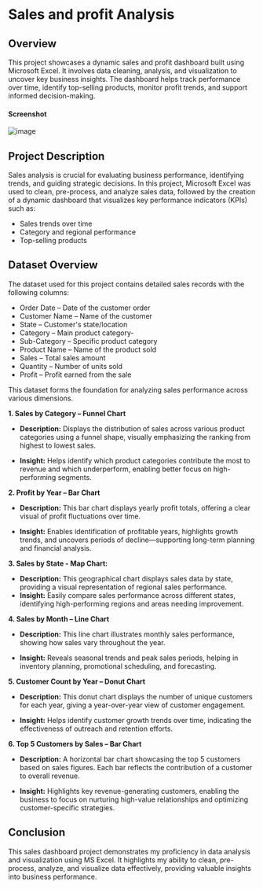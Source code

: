 # Sales and profit Analysis

## Overview
This project showcases a dynamic sales and profit dashboard built using Microsoft Excel. It involves data cleaning, analysis, and visualization to uncover key business insights. The dashboard helps track performance over time, identify top-selling products, monitor profit trends, and support informed decision-making.
 #### Screenshot
 ![image](https://github.com/user-attachments/assets/33e2e45d-2a6a-4fa3-a7b2-94421e07a5c4)
 ## Project Description 
 Sales analysis is crucial for evaluating business performance, identifying trends, and guiding strategic decisions.
In this project, Microsoft Excel was used to clean, pre-process, and analyze sales data, followed by the creation of a dynamic dashboard that visualizes key performance indicators (KPIs) such as:

- Sales trends over time
- Category and regional performance
- Top-selling products

 ## Dataset Overview
The dataset used for this project contains detailed sales records with the following columns:
- Order Date – Date of the customer order
- Customer Name – Name of the customer
- State – Customer's state/location
- Category – Main product category-
- Sub-Category – Specific product category
- Product Name – Name of the product sold
- Sales – Total sales amount
- Quantity – Number of units sold
- Profit – Profit earned from the sale

This dataset forms the foundation for analyzing sales performance across various dimensions.

**1. Sales by Category – Funnel Chart**

   - **Description:** Displays the distribution of sales across various product categories using a funnel shape, visually emphasizing the ranking from highest to lowest sales.
   
 - **Insight:**   Helps identify which product categories contribute the most to revenue and which underperform, enabling better focus on high-performing segments.

  **2. Profit by Year – Bar Chart** 
   
   - **Description:**   This bar chart displays yearly profit totals, offering a clear visual of profit fluctuations over time.
  
   - **Insight:**  Enables identification of profitable years, highlights growth trends, and uncovers periods of decline—supporting long-term planning and financial analysis.

**3.	Sales by State - Map Chart:**

- **Description:** This geographical chart displays sales data by state, providing a visual representation of regional sales performance.
- **Insight:** Easily compare sales performance across different states, identifying high-performing regions and areas needing improvement.

 **4. Sales by Month – Line Chart**

- **Description:** This line chart illustrates monthly sales performance, showing how sales vary throughout the year.

- **Insight:** Reveals seasonal trends and peak sales periods, helping in inventory planning, promotional scheduling, and forecasting.

 **5. Customer Count by Year – Donut Chart**

- **Description:** This donut chart displays the number of unique customers for each year, giving a year-over-year view of customer engagement.

 - **Insight:** Helps identify customer growth trends over time, indicating the effectiveness of outreach and retention efforts.

 **6. Top 5 Customers by Sales – Bar Chart**

- **Description:** A horizontal bar chart showcasing the top 5 customers based on sales figures. Each bar reflects the contribution of a customer to overall revenue.

- **Insight:** Highlights key revenue-generating customers, enabling the business to focus on nurturing high-value relationships and optimizing customer-specific strategies.

 ## Conclusion
This sales dashboard project demonstrates my proficiency in data analysis and visualization using MS Excel. It highlights my ability to clean, pre-process, analyze, and visualize data effectively, providing valuable insights into business performance.

  






    



  

